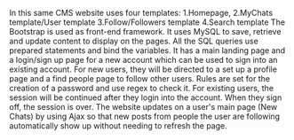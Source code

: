In this same CMS website  uses four templates:
1.Homepage,
2.MyChats template/User template
3.Follow/Followers template
4.Search template
The Bootstrap is used as front-end framework.
It uses MySQL to save, retrieve and update content to display on the pages. All the SQL queries use prepared statements and bind the variables.
It has a main landing page and a login/sign up page for a new account which can be used to sign into an existing account. 
For new users, they will be directed to a set up a profile page and a find people page to follow other users. Rules are set for the creation of a password and use regex to check it.
For existing users, the session will be continued after they login into the account. 
When they sign off, the session is over. 
The website updates on a user's main page (New Chats) by using Ajax so that new posts from people the user are following automatically show up without needing to refresh the page. 
